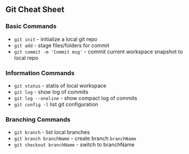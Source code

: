 ## Git Cheat Sheet


### Basic Commands
* `git init` - initialize a local git repo
* `git add` - stage files/folders for commit
* `git commit -m 'Commit msg'` - commit current workspace snapshot to local repo

### Information Commands
* `git status` - statis of local workspace
* `git log` - show log of commits
* `git log --oneline` - show compact log of commits
* `git config -l` list git configuration

### Branching Commands
* `git branch` - list local branches
* `git branch branchName` - create branch `branchName`
* `git checkout branchName` - switch to branchName
